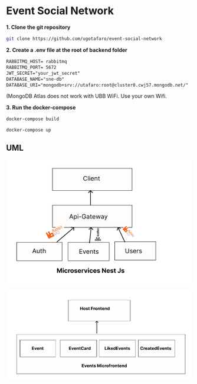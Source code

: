 # Event Social Network

**1. Clone the git repository**

```bash
git clone https://github.com/ugotafaro/event-social-network
```

**2. Create a .env file at the root of backend folder**

```
RABBITMQ_HOST= rabbitmq
RABBITMQ_PORT= 5672
JWT_SECRET="your_jwt_secret"
DATABASE_NAME="sne-db"
DATABASE_URI="mongodb+srv://utafaro:root@cluster0.cwj57.mongodb.net/"
```
(MongoDB Atlas does not work with UBB WiFi. Use your own Wifi.

**3. Run the docker-compose**

```
docker-compose build
```

```
docker-compose up
```

## UML

![Texte alternatif](./Frame%201.png)

![Texte alternatif](./Frame%202.png)


